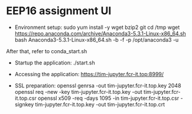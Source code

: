 # EEP16 assignment UI

* Environment setup:
sudo yum install -y wget bzip2 git
cd /tmp
wget https://repo.anaconda.com/archive/Anaconda3-5.3.1-Linux-x86_64.sh
bash Anaconda3-5.3.1-Linux-x86_64.sh -b -f -p /opt/anaconda3 -u

After that, refer to conda_start.sh

* Startup the application:
./start.sh

* Accessing the application:
https://tim-jupyter.fcr-it.top:8999/

* SSL preparation:
openssl genrsa -out tim-jupyter.fcr-it.top.key 2048
openssl req -new -key tim-jupyter.fcr-it.top.key -out tim-jupyter.fcr-it.top.csr
openssl x509 -req -days 1095 -in tim-jupyter.fcr-it.top.csr -signkey tim-jupyter.fcr-it.top.key -out tim-jupyter.fcr-it.top.crt